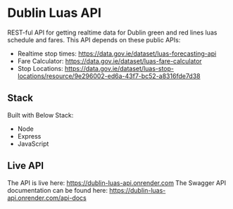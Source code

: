 # Dublin Luas API
REST-ful API for getting realtime data for Dublin green and red lines luas schedule and fares.
This API depends on these public APIs:

- Realtime stop times:  https://data.gov.ie/dataset/luas-forecasting-api
- Fare Calculator: https://data.gov.ie/dataset/luas-fare-calculator
- Stop Locations: https://data.gov.ie/dataset/luas-stop-locations/resource/9e296002-ed6a-43f7-bc52-a8316fde7d38


## Stack
Built with Below Stack:
- Node
- Express
- JavaScript
 
## Live API
The API is live here: https://dublin-luas-api.onrender.com
The Swagger API documentation can be found here: https://dublin-luas-api.onrender.com/api-docs

